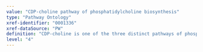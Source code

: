 ```yaml
---
value: "CDP-choline pathway of phosphatidylcholine biosynthesis"
type: "Pathway Ontology"
xref-identifier: "0001336"
xref-dataSource: "PW"
definition: "CDP-choline is one of the three distinct pathways of phosphatidylcholine biosynthesis. A second has been better studied in yeast while the third has only been identified in certain bacteria."
level: "4"
---
```

